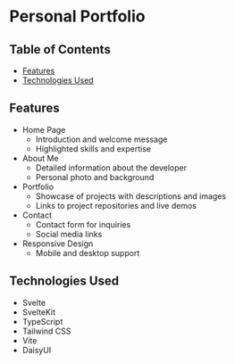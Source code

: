 # Personal Portfolio

## Table of Contents

- [Features](#features)
- [Technologies Used](#technologies-used)

## Features

- Home Page
  - Introduction and welcome message
  - Highlighted skills and expertise
- About Me
  - Detailed information about the developer
  - Personal photo and background
- Portfolio
  - Showcase of projects with descriptions and images
  - Links to project repositories and live demos
- Contact
  - Contact form for inquiries
  - Social media links
- Responsive Design
  - Mobile and desktop support

## Technologies Used

- Svelte
- SvelteKit
- TypeScript
- Tailwind CSS
- Vite
- DaisyUI
